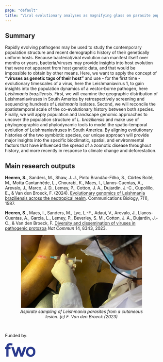 ```yaml
---
page: "default"
title: "Viral evolutionary analyses as magnifying glass on parasite population dynamics "
---
```


## Summary
Rapidly evolving pathogens may be used to study the contemporary population structure and recent demographic history of their genetically uniform hosts. Because bacterial/viral evolution can manifest itself over months or years, bacteria/viruses may provide insights into host evolution that were not apparent from host genetic data, and that would be impossible to obtain by other means. Here, we want to apply the concept of **“viruses as genetic tags of their host”** and use - for the first time - evolutionary timescales of a virus, here the Leishmaniavirus 1, to gain insights into the population dynamics of a vector-borne pathogen, here <i>Leishmania braziliensis</i>. First, we will examine the geographic distribution of Leishmaniaviruses in South America by retrospectively screening and sequencing hundreds of <i>Leishmania</i> isolates. Second, we will reconcile the spatiotemporal scale of the co-evolutionary history between both species. Finally, we will apply population and landscape genomic approaches to uncover the population structure of <i>L. braziliensis</i> and make use of phylogeographic and phylodynamic tools to model the spatio-temporal evolution of Leishmaniaviruses in South America. By aligning evolutionary histories of the two symbiotic species, our unique approach will provide major insights into the specific bioclimatic, spatial, and environmental factors that have influenced the spread of a zoonotic disease throughout history, and more recently in response to climate change and deforestation.
<br />

## Main research outputs
**Heeren, S.**, Sanders, M., Shaw, J. J., Pinto Brandão-Filho, S., Côrtes Boité, M., Motta Cantanhêde, L., Chourabi, K., Maes, I., Llanos-Cuentas, A., Arevalo, J., Marco, J. D., Lemey, P., Cotton, J. A., Dujardin, J.-C., Cupolillo, E., & Van den Broeck, F. (2024). [Evolutionary genomics of Leishmania braziliensis across the neotropical realm](https://www.nature.com/articles/s42003-024-07278-z). Communications Biology, 7(1), 1587.

**Heeren, S.**, Maes, I., Sanders, M., Lye, L.-F., Adaui, V., Arevalo, J., Llanos-Cuentas, A., Garcia, L., Lemey, P., Beverley, S. M., Cotton, J. A., Dujardin, J.-C., & Van den Broeck, F. [Diversity and dissemination of viruses in pathogenic protozoa](https://doi.org/10.1038/s41467-023-44085-2) *Nat Commun* 14, 8343, 2023.


<center>
    <figure>
         <img src="/Images/aspirate_Leish.webp" width="400px"/>
        <figcaption><i>Aspirate sampling of <i>Leishmania</i> parasites from a cutaneous lesion. (c) F. Van den Broeck (2023)</i></figcaption>
    </figure>
</center>
<br/>

Funded by: <br/>
<br/>
[<img src="/Images/fwo_kleur.png" align="left" width="100px"/>](https://researchportal.be/en/project/viral-evolutionary-analyses-magnifying-glass-parasite-population-dynamics-0)

